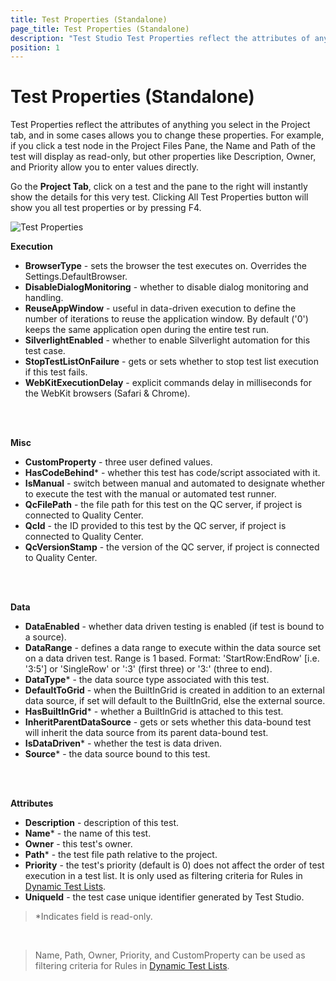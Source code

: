 ```yaml
---
title: Test Properties (Standalone)
page_title: Test Properties (Standalone)
description: "Test Studio Test Properties reflect the attributes of anything you select in the Project tab"
position: 1
---
```

# Test Properties (Standalone)

Test Properties reflect the attributes of anything you select in the Project tab, and in some cases allows you to change these properties. For example, if you click a test node in the Project Files Pane, the Name and Path of the test will display as read-only, but other properties like Description, Owner, and Priority allow you to enter values directly.

Go the **Project Tab**, click on a test and the pane to the right will instantly show the details for this very test. Clicking All Test Properties button will show you all test properties or by pressing F4.

![Test Properties][1]

**Execution**

- **BrowserType** - sets the browser the test executes on. Overrides the Settings.DefaultBrowser.
- **DisableDialogMonitoring** - whether to disable dialog monitoring and handling.
- **ReuseAppWindow** - useful in data-driven execution to define the number of iterations to reuse the application window. By default ('0') keeps the same application open during the entire test run.
- **SilverlightEnabled** - whether to enable Silverlight automation for this test case.
- **StopTestListOnFailure** - gets or sets whether to stop test list execution if this test fails.
- **WebKitExecutionDelay** - explicit commands delay in milliseconds for the WebKit browsers (Safari & Chrome).

<br/>
<br/>

**Misc**

- **CustomProperty** - three user defined values.
- **HasCodeBehind*** - whether this test has code/script associated with it.
- **IsManual** - switch between manual and automated to designate whether to execute the test with the manual or automated test runner.
- **QcFilePath** - the file path for this test on the QC server, if project is connected to Quality Center.
- **QcId** - the ID provided to this test by the QC server, if project is connected to Quality Center.
- **QcVersionStamp** - the version of the QC server, if project is connected to Quality Center.

<br/>
<br/>

**Data**

- **DataEnabled** - whether data driven testing is enabled (if test is bound to a source).
- **DataRange** - defines a data range to execute within the data source set on a data driven test. Range is 1 based. Format: 'StartRow:EndRow' [i.e. '3:5'] or 'SingleRow' or ':3' (first three) or '3:' (three to end).
- **DataType*** - the data source type associated with this test.
- **DefaultToGrid** - when the BuiltInGrid is created in addition to an external data source, if set will default to the BuiltInGrid, else the external source.
- **HasBuiltInGrid*** - whether a BuiltInGrid is attached to this test.
- **InheritParentDataSource** - gets or sets whether this data-bound test will inherit the data source from its parent data-bound test.
- **IsDataDriven*** - whether the test is data driven.
- **Source*** - the data source bound to this test.

<br/>
<br/>

**Attributes**

- **Description** - description of this test.
- **Name*** - the name of this test.
- **Owner** - this test's owner.
- **Path*** - the test file path relative to the project.
- **Priority** - the test's priority (default is 0) does not affect the order of test execution in a test list. It is only used as filtering criteria for Rules in <a href="/getting-started/test-execution/test-lists-standalone#dynamic-test-list" target="_blank">Dynamic Test Lists</a>.
- **UniqueId** - the test case unique identifier generated by Test Studio.

> *Indicates field is read-only.

<br/>

> Name, Path, Owner, Priority, and CustomProperty can be used as filtering criteria for Rules in <a href="/getting-started/test-execution/test-lists-standalone#dynamic-test-list" target="_blank">Dynamic Test Lists</a>.

[1]: /img/features/test-maintenance/test-properties-standalone/fig1.png
